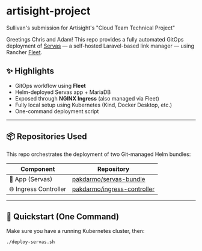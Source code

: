 # artisight-project
Sullivan's submission for Artisight's "Cloud Team Technical Project"

Greetings Chris and Adam! This repo provides a fully automated GitOps deployment of [Servas](https://hub.docker.com/r/beromir/servas) — a self-hosted Laravel-based link manager — using Rancher [Fleet](https://fleet.rancher.io/).

## ✨ Highlights
- GitOps workflow using **Fleet**
- Helm-deployed Servas app + MariaDB
- Exposed through **NGINX Ingress** (also managed via Fleet)
- Fully local setup using Kubernetes (Kind, Docker Desktop, etc.)
- One-command deployment script

---

## 📦 Repositories Used

This repo orchestrates the deployment of two Git-managed Helm bundles:

| Component          | Repository |
|-------------------|------------|
| 🚀 App (Servas)    | [pakdarmo/servas-bundle](https://github.com/pakdarmo/servas-bundle) |
| 🌐 Ingress Controller | [pakdarmo/ingress-controller](https://github.com/pakdarmo/ingress-controller) |

---

## 🚀 Quickstart (One Command)

Make sure you have a running Kubernetes cluster, then:

```bash
./deploy-servas.sh


